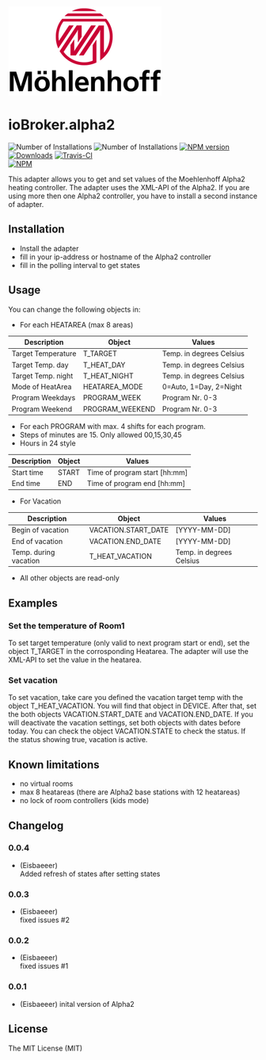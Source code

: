 ![Logo](admin/mh-logo-schrift.png)
# ioBroker.alpha2
![Number of Installations](http://iobroker.live/badges/alpha2-installed.svg) ![Number of Installations](http://iobroker.live/badges/alpha2-stable.svg) [![NPM version](http://img.shields.io/npm/v/iobroker.alpha2.svg)](https://www.npmjs.com/package/iobroker.alpha2)
[![Downloads](https://img.shields.io/npm/dm/iobroker.alpha2.svg)](https://www.npmjs.com/package/iobroker.alpha2)
[![Travis-CI](https://travis-ci.org/Eisbaeeer/ioBroker.alpha2.svg?branch=master)](https://www.travis-ci.org/Eisbaeeer/ioBroker.alpha2)   
[![NPM](https://nodei.co/npm/iobroker.alpha2.png?downloads=true)](https://nodei.co/npm/iobroker.alpha2/)

This adapter allows you to get and set values of the Moehlenhoff Alpha2 heating controller.
The adapter uses the XML-API of the Alpha2. If you are using more then one Alpha2 controller, you have to install a second instance of adapter.

## Installation
- Install the adapter
- fill in your ip-address or hostname of the Alpha2 controller
- fill in the polling interval to get states

## Usage
You can change the following objects in:
- For each HEATAREA (max 8 areas)    

| Description         | Object          | Values                    |   
|---------------------|-----------------|---------------------------|   
| Target Temperature  | T_TARGET        | Temp. in degrees Celsius  |   
| Target Temp. day    | T_HEAT_DAY      | Temp. in degrees Celsius  |   
| Target Temp. night  | T_HEAT_NIGHT    | Temp. in degrees Celsius  |   
| Mode of HeatArea    | HEATAREA_MODE   | 0=Auto, 1=Day, 2=Night    |   
| Program Weekdays    | PROGRAM_WEEK    | Program Nr. 0-3           |   
| Program Weekend     | PROGRAM_WEEKEND | Program Nr. 0-3           |   
   
- For each PROGRAM with max. 4 shifts for each program.    
- Steps of minutes are 15. Only allowed 00,15,30,45   
- Hours in 24 style   

| Description         | Object          | Values                        |   
|---------------------|-----------------|-------------------------------|   
| Start time          | START           | Time of program start [hh:mm] |   
| End time            | END             | Time of program end [hh:mm]   |   

- For Vacation   

| Description           | Object              | Values                   |   
|-----------------------|---------------------|--------------------------|   
| Begin of vacation     | VACATION.START_DATE | [YYYY-MM-DD]             |   
| End of vacation       | VACATION.END_DATE   | [YYYY-MM-DD]             |   
| Temp. during vacation | T_HEAT_VACATION     | Temp. in degrees Celsius |   

- All other objects are read-only   

## Examples
### Set the temperature of Room1
To set target temperature (only valid to next program start or end), set the object T_TARGET in the corrosponding Heatarea.
The adapter will use the XML-API to set the value in the heatarea.

### Set vacation
To set vacation, take care you defined the vacation target temp with the object T_HEAT_VACATION. You will find that object in DEVICE.
After that, set the both objects VACATION.START_DATE and VACATION.END_DATE. If you will deactivate the vacation settings, set both objects with dates before today.
You can check the object VACATION.STATE to check the status. If the status showing true, vacation is active.

## Known limitations
- no virtual rooms
- max 8 heatareas (there are Alpha2 base stations with 12 heatareas)
- no lock of room controllers (kids mode)

## Changelog

### 0.0.4
- (Eisbaeeer)   
Added refresh of states after setting states

### 0.0.3
- (Eisbaeeer)   
fixed issues #2

### 0.0.2
- (Eisbaeeer)   
fixed issues #1

### 0.0.1
- (Eisbaeeer) inital version of Alpha2

## License
The MIT License (MIT)
